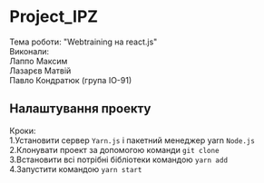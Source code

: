 # Project_IPZ
Тема роботи: "Webtraining на react.js" <br/>
Виконали:<br/>
Лаппо Максим<br/>
Лазарєв Матвій<br/>
Павло Кондратюк (група ІО-91)<br/>
## Налаштування проекту  <br/>
Кроки:<br/>
  1.Установити сервер `Yarn.js` і пакетний менеджер yarn `Node.js` <br/>
  2.Клонувати проект за допомогою команди `git clone` <br/>
  3.Встановити всі потрібні бібліотеки командою `yarn add` <br/>
  4.Запустити командою `yarn start` 
